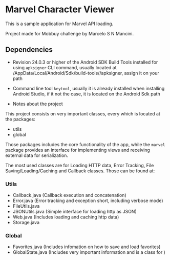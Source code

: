 # Marvel Character Viewer

This is a sample application for Marvel API loading.

Project made for Mobbuy challenge by Marcelo S N Mancini.

## Dependencies

- Revision 24.0.3 or higher of the Android SDK Build Tools installed for using `apksigner` CLI command, usually
located at <User>/AppData/Local/Android/Sdk/build-tools/<version>/apksigner, assign it on your path
- Command line tool `keytool`, usually it is already installed when installing Android Studio, if it not the case,
it is located on the Android Sdk path

- Notes about the project

This project consists on very important classes, every which is located at the packages:

- utils
- global

Those packages includes the core functionality of the app, while the `marvel` package provides an interface for
implementing views and receiving external data for serialization.

The most used classes are for Loading HTTP data, Error Tracking, File Saving/Loading/Caching and Callback classes. Those can be found at:

### Utils

- Callback.java (Callback execution and concatenation)
- Error.java (Error tracking and exception short, including verbose mode)
- FileUtils.java
- JSONUtils.java (Simple interface for loading http as JSON)
- Web.java (Includes loading and caching http data)
- Storage.java 
  
### Global

- Favorites.java (Includes infomation on how to save and load favorites)
- GlobalState.java (Includes very important information and is a class for )